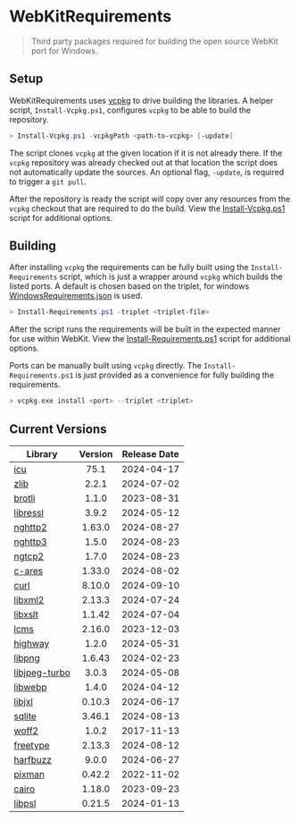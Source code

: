 # WebKitRequirements
> Third party packages required for building the open source WebKit port for Windows.

## Setup

WebKitRequirements uses [vcpkg](https://github.com/microsoft/vcpkg) to drive
building the libraries. A helper script, `Install-Vcpkg.ps1`, configures
`vcpkg` to be able to build the repository.

```powershell
> Install-Vcpkg.ps1 -vcpkgPath <path-to-vcpkg> [-update]
```

The script clones `vcpkg` at the given location if it is not already there. If
the `vcpkg` repository was already checked out at that location the script does
not automatically update the sources. An optional flag, `-update`, is required
to trigger a `git pull`.

After the repository is ready the script will copy over any resources from the
`vcpkg` checkout that are required to do the build. View the
[Install-Vcpkg.ps1](Install-Vcpkg.ps1) script for additional options.

## Building

After installing `vcpkg` the requirements can be fully built using the
`Install-Requirements` script, which is just a wrapper around `vcpkg` which
builds the listed ports. A default is chosen based on the triplet, for windows
[WindowsRequirements.json](WindowsRequirements.json) is used.

```powershell
> Install-Requirements.ps1 -triplet <triplet-file>
```

After the script runs the requirements will be built in the expected manner for
use within WebKit. View the
[Install-Requirements.ps1](Install-Requirements.ps1) script for additional
options.

Ports can be manually built using `vcpkg` directly. The
`Install-Requirements.ps1` is just provided as a convenience for fully building
the requirements.

```powershell
> vcpkg.exe install <port> --triplet <triplet>
```

## Current Versions

| Library | Version | Release Date |
|---|:---:|:---:|
| [icu](http://site.icu-project.org) | 75.1 | 2024-04-17 |
| [zlib](https://github.com/zlib-ng/zlib-ng) | 2.2.1 | 2024-07-02 |
| [brotli](https://github.com/google/brotli) | 1.1.0 | 2023-08-31 |
| [libressl](https://www.libressl.org) | 3.9.2 | 2024-05-12 |
| [nghttp2](https://nghttp2.org) | 1.63.0 | 2024-08-27 |
| [nghttp3](https://github.com/ngtcp2/nghttp3) | 1.5.0 | 2024-08-23 |
| [ngtcp2](https://github.com/ngtcp2/ngtcp2) | 1.7.0 | 2024-08-23 |
| [c-ares](https://c-ares.org) | 1.33.0 | 2024-08-02 |
| [curl](https://curl.se) | 8.10.0 | 2024-09-10 |
| [libxml2](http://xmlsoft.org) | 2.13.3 | 2024-07-24 |
| [libxslt](http://xmlsoft.org/libxslt) | 1.1.42 | 2024-07-04 |
| [lcms](https://www.littlecms.com/) | 2.16.0 | 2023-12-03 |
| [highway](https://github.com/google/highway) | 1.2.0 | 2024-05-31 |
| [libpng](http://www.libpng.org/pub/png/libpng.html) | 1.6.43 | 2024-02-23 |
| [libjpeg-turbo](http://libjpeg-turbo.virtualgl.org) | 3.0.3 | 2024-05-08 |
| [libwebp](https://github.com/webmproject/libwebp) | 1.4.0 | 2024-04-12 |
| [libjxl](https://github.com/libjxl/libjxl) | 0.10.3 | 2024-06-17 |
| [sqlite](http://sqlite.org) | 3.46.1 | 2024-08-13 |
| [woff2](https://github.com/google/woff2) | 1.0.2 | 2017-11-13 |
| [freetype](https://www.freetype.org) | 2.13.3 | 2024-08-12 |
| [harfbuzz](https://github.com/harfbuzz/harfbuzz) | 9.0.0 | 2024-06-27 |
| [pixman](http://www.pixman.org) | 0.42.2 | 2022-11-02 |
| [cairo](https://gitlab.freedesktop.org/cairo/cairo) | 1.18.0 | 2023-09-23 |
| [libpsl](https://github.com/rockdaboot/libpsl) | 0.21.5 | 2024-01-13 |
